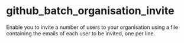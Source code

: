 # github_batch_organisation_invite
Enable you to invite a number of users to your organisation using a file containing the emails of each user to be invited, one per line.
